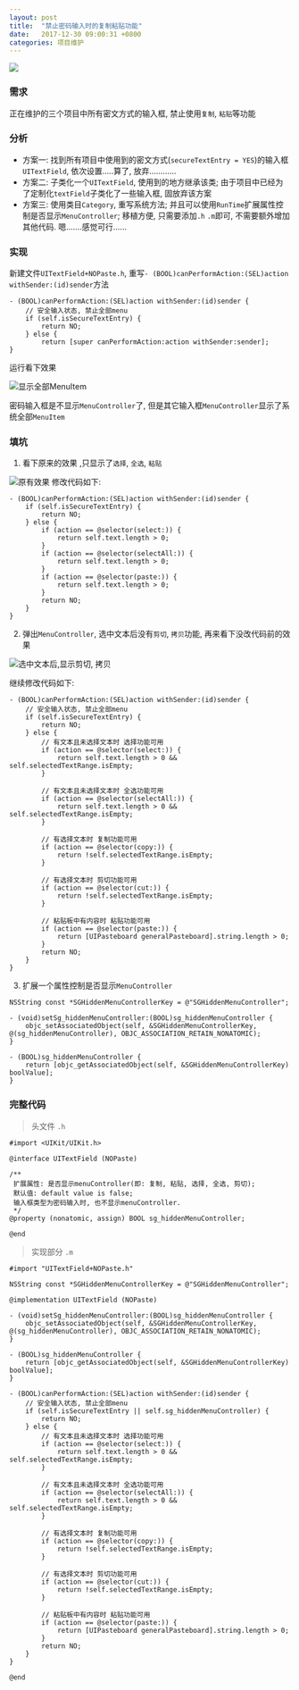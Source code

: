 ```yaml
---
layout: post
title:  "禁止密码输入时的复制粘贴功能"
date:   2017-12-30 09:00:31 +0800
categories: 项目维护
---
```


![](http://upload-images.jianshu.io/upload_images/3538284-8c6d8e3802ebbb3a.jpg?imageMogr2/auto-orient/strip%7CimageView2/2/w/1240)

### 需求
正在维护的三个项目中所有密文方式的输入框, 禁止使用`复制`, `粘贴`等功能

### 分析
* 方案一: 找到所有项目中使用到的密文方式(`secureTextEntry = YES`)的输入框`UITextField`, 依次设置.....算了, 放弃............
* 方案二: 子类化一个`UITextField`, 使用到的地方继承该类; 由于项目中已经为了定制化`textField`子类化了一些输入框, 固放弃该方案
* 方案三: 使用类目`Category`, 重写系统方法; 并且可以使用`RunTime`扩展属性控制是否显示`MenuController`; 移植方便, 只需要添加`.h` `.m`即可, 不需要额外增加其他代码.      嗯.......感觉可行......

### 实现
新建文件`UITextField+NOPaste.h`, 重写`- (BOOL)canPerformAction:(SEL)action withSender:(id)sender`方法

```
- (BOOL)canPerformAction:(SEL)action withSender:(id)sender {
    // 安全输入状态, 禁止全部menu
    if (self.isSecureTextEntry) {
        return NO;
    } else {
        return [super canPerformAction:action withSender:sender];
}
```
运行看下效果

![显示全部MenuItem](http://upload-images.jianshu.io/upload_images/3538284-bb9ea8fae5f6dcd0.png?imageMogr2/auto-orient/strip%7CimageView2/2/w/320)


密码输入框是不显示`MenuController`了, 但是其它输入框`MenuController`显示了系统全部`MenuItem`

### 填坑

1. 看下原来的效果 ,只显示了`选择`, `全选`, `粘贴`

![原有效果](http://upload-images.jianshu.io/upload_images/3538284-686fdc893732fbad.png?imageMogr2/auto-orient/strip%7CimageView2/2/w/320)
修改代码如下:

```
- (BOOL)canPerformAction:(SEL)action withSender:(id)sender {
    if (self.isSecureTextEntry) {
        return NO;
    } else {
        if (action == @selector(select:)) {
            return self.text.length > 0;
        }
        if (action == @selector(selectAll:)) {
            return self.text.length > 0;
        }
        if (action == @selector(paste:)) {
            return self.text.length > 0;
        }
        return NO;
    }
}
```

2. 弹出`MenuController`, 选中文本后没有`剪切`, `拷贝`功能, 再来看下没改代码前的效果

![选中文本后,显示剪切, 拷贝](http://upload-images.jianshu.io/upload_images/3538284-2c15f62b5f2f5dcd.png?imageMogr2/auto-orient/strip%7CimageView2/2/w/320)

继续修改代码如下:

```
- (BOOL)canPerformAction:(SEL)action withSender:(id)sender {
    // 安全输入状态, 禁止全部menu
    if (self.isSecureTextEntry) {
        return NO;
    } else {
        // 有文本且未选择文本时 选择功能可用
        if (action == @selector(select:)) {
            return self.text.length > 0 && self.selectedTextRange.isEmpty;
        }
        
        // 有文本且未选择文本时 全选功能可用
        if (action == @selector(selectAll:)) {
            return self.text.length > 0 && self.selectedTextRange.isEmpty;
        }
        
        // 有选择文本时 复制功能可用
        if (action == @selector(copy:)) {
            return !self.selectedTextRange.isEmpty;
        }
        
        // 有选择文本时 剪切功能可用
        if (action == @selector(cut:)) {
            return !self.selectedTextRange.isEmpty;
        }
        
        // 粘贴板中有内容时 粘贴功能可用
        if (action == @selector(paste:)) {
            return [UIPasteboard generalPasteboard].string.length > 0;
        }
        return NO;
    }
}
```

3. 扩展一个属性控制是否显示`MenuController`

```
NSString const *SGHiddenMenuControllerKey = @"SGHiddenMenuController";

- (void)setSg_hiddenMenuController:(BOOL)sg_hiddenMenuController {
    objc_setAssociatedObject(self, &SGHiddenMenuControllerKey, @(sg_hiddenMenuController), OBJC_ASSOCIATION_RETAIN_NONATOMIC);
}

- (BOOL)sg_hiddenMenuController {
    return [objc_getAssociatedObject(self, &SGHiddenMenuControllerKey) boolValue];
}
```

### 完整代码
> 头文件 `.h`

```
#import <UIKit/UIKit.h>

@interface UITextField (NOPaste)

/**
 扩展属性: 是否显示menuController(即: 复制, 粘贴, 选择, 全选, 剪切);
 默认值: default value is false;
 输入框类型为密码输入时, 也不显示menuController.
 */
@property (nonatomic, assign) BOOL sg_hiddenMenuController;

@end
```

> 实现部分 `.m`

```
#import "UITextField+NOPaste.h"

NSString const *SGHiddenMenuControllerKey = @"SGHiddenMenuController";

@implementation UITextField (NOPaste)

- (void)setSg_hiddenMenuController:(BOOL)sg_hiddenMenuController {
    objc_setAssociatedObject(self, &SGHiddenMenuControllerKey, @(sg_hiddenMenuController), OBJC_ASSOCIATION_RETAIN_NONATOMIC);
}

- (BOOL)sg_hiddenMenuController {
    return [objc_getAssociatedObject(self, &SGHiddenMenuControllerKey) boolValue];
}

- (BOOL)canPerformAction:(SEL)action withSender:(id)sender {
    // 安全输入状态, 禁止全部menu
    if (self.isSecureTextEntry || self.sg_hiddenMenuController) {
        return NO;
    } else {
        // 有文本且未选择文本时 选择功能可用
        if (action == @selector(select:)) {
            return self.text.length > 0 && self.selectedTextRange.isEmpty;
        }
        
        // 有文本且未选择文本时 全选功能可用
        if (action == @selector(selectAll:)) {
            return self.text.length > 0 && self.selectedTextRange.isEmpty;
        }
        
        // 有选择文本时 复制功能可用
        if (action == @selector(copy:)) {
            return !self.selectedTextRange.isEmpty;
        }
        
        // 有选择文本时 剪切功能可用
        if (action == @selector(cut:)) {
            return !self.selectedTextRange.isEmpty;
        }
        
        // 粘贴板中有内容时 粘贴功能可用
        if (action == @selector(paste:)) {
            return [UIPasteboard generalPasteboard].string.length > 0;
        }
        return NO;
    }
}

@end
```

[jekyll-docs]: https://jekyllrb.com/docs/home
[jekyll-gh]:   https://github.com/jekyll/jekyll
[jekyll-talk]: https://talk.jekyllrb.com/


